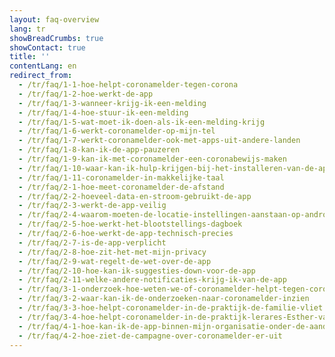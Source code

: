 ```yaml
---
layout: faq-overview
lang: tr
showBreadCrumbs: true
showContact: true
title: ''
contentLang: en
redirect_from: 
  - /tr/faq/1-1-hoe-helpt-coronamelder-tegen-corona
  - /tr/faq/1-2-hoe-werkt-de-app
  - /tr/faq/1-3-wanneer-krijg-ik-een-melding
  - /tr/faq/1-4-hoe-stuur-ik-een-melding
  - /tr/faq/1-5-wat-moet-ik-doen-als-ik-een-melding-krijg
  - /tr/faq/1-6-werkt-coronamelder-op-mijn-tel
  - /tr/faq/1-7-werkt-coronamelder-ook-met-apps-uit-andere-landen
  - /tr/faq/1-8-kan-ik-de-app-pauzeren
  - /tr/faq/1-9-kan-ik-met-coronamelder-een-coronabewijs-maken
  - /tr/faq/1-10-waar-kan-ik-hulp-krijgen-bij-het-installeren-van-de-app
  - /tr/faq/1-11-coronamelder-in-makkelijke-taal
  - /tr/faq/2-1-hoe-meet-coronamelder-de-afstand
  - /tr/faq/2-2-hoeveel-data-en-stroom-gebruikt-de-app
  - /tr/faq/2-3-werkt-de-app-veilig
  - /tr/faq/2-4-waarom-moeten-de-locatie-instellingen-aanstaan-op-android
  - /tr/faq/2-5-hoe-werkt-het-blootstellings-dagboek
  - /tr/faq/2-6-hoe-werkt-de-app-technisch-precies
  - /tr/faq/2-7-is-de-app-verplicht
  - /tr/faq/2-8-hoe-zit-het-met-mijn-privacy
  - /tr/faq/2-9-wat-regelt-de-wet-over-de-app
  - /tr/faq/2-10-hoe-kan-ik-suggesties-down-voor-de-app
  - /tr/faq/2-11-welke-andere-notificaties-krijg-ik-van-de-app
  - /tr/faq/3-1-onderzoek-hoe-weten-we-of-coronamelder-helpt-tegen-corona
  - /tr/faq/3-2-waar-kan-ik-de-onderzoeken-naar-coronamelder-inzien
  - /tr/faq/3-3-hoe-helpt-coronamelder-in-de-praktijk-de-familie-vliet
  - /tr/faq/3-4-hoe-helpt-coronamelder-in-de-praktijk-lerares-Esther-van-Gorkum
  - /tr/faq/4-1-hoe-kan-ik-de-app-binnen-mijn-organisatie-onder-de-aandacht-brengen
  - /tr/faq/4-2-hoe-ziet-de-campagne-over-coronamelder-er-uit
---
```

